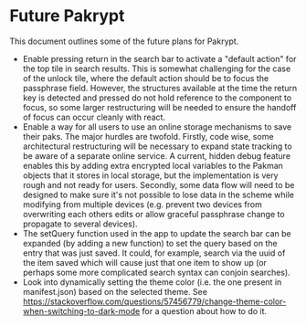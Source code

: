 # Future Pakrypt

This document outlines some of the future plans for Pakrypt.

* Enable pressing return in the search bar to activate a "default action" for the top tile in search results. This is somewhat challenging for the case of the unlock tile, where the default action should be to focus the passphrase field. However, the structures available at the time the return key is detected and pressed do not hold reference to the component to focus, so some larger restructuring will be needed to ensure the handoff of focus can occur cleanly with react.
* Enable a way for all users to use an online storage mechanisms to save their paks. The major hurdles are twofold. Firstly, code wise, some architectural restructuring will be necessary to expand state tracking to be aware of a separate online service. A current, hidden debug feature enables this by adding extra encrypted local variables to the Pakman objects that it stores in local storage, but the implementation is very rough and not ready for users. Secondly, some data flow will need to be designed to make sure it's not possible to lose data in the scheme while modifying from multiple devices (e.g. prevent two devices from overwriting each others edits or allow graceful passphrase change to propagate to several devices).
* The setQuery function used in the app to update the search bar can be expanded (by adding a new function) to set the query based on the entry that was just saved. It could, for example, search via the uuid of the item saved which will cause just that one item to show up (or perhaps some more complicated search syntax can conjoin searches).
* Look into dynamically setting the theme color (i.e. the one present in manifest.json) based on the selected theme. See https://stackoverflow.com/questions/57456779/change-theme-color-when-switching-to-dark-mode for a question about how to do it.
